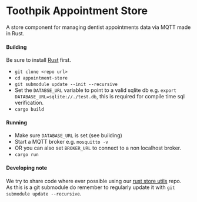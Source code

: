 # Toothpik Appointment Store
A store component for managing dentist appointments data via MQTT made in Rust.

#### Building
Be sure to install [Rust](https://www.rust-lang.org/tools/install) first.
- ```git clone <repo url>```
- ```cd appointment-store```
- ```git submodule update --init --recursive```
- Set the ```DATABSE_URL``` variable to point to a valid sqlite db e.g. ```export DATABASE_URL=sqlite://./test.db```, this is required for compile time sql verification.
- ```cargo build```

#### Running
- Make sure ```DATABASE_URL``` is set (see building)
- Start a MQTT broker e.g. `mosquitto -v`
- OR you can also set ```BROKER_URL``` to connect to a non localhost broker.
- ```cargo run```

#### Developing note
We try to share code where ever possible using our [rust store utils](https://git.chalmers.se/courses/dit355/2020/group-4/rust-store-utils) repo.  
As this is a git submodule do remember to regularly update it with ```git submodule update --recursive```.
